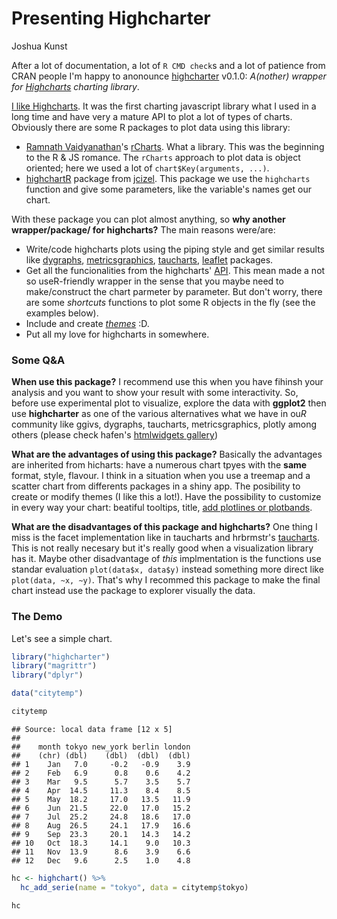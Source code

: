 # Presenting Highcharter
Joshua Kunst  



After a lot of documentation, a lot of `R CMD check`s and a lot of patience from CRAN
people I'm happy to anonounce [highcharter](http://jkunst.com/highcharter) v0.1.0:
*A(nother) wrapper for [Highcharts](http://highcharts.com) charting library*.

[I like Highcharts](http://jkunst.com/r/ggplot-with-a-highcharts-taste/). It was the 
first charting javascript library what I used in a long time and have
very a mature API to plot a lot of types of charts. Obviously there are some R 
packages to plot data using this library:

- [Ramnath Vaidyanathan](https://github.com/ramnathv)'s [rCharts](https://github.com/ramnathv/rCharts).
What a library. This was the beginning to the R & JS romance. The `rCharts` approach to plot data
is object oriented; here we used a lot of `chart$Key(arguments, ...)`.
- [highchartR](https://github.com/jcizel/highchartR) package from [jcizel](https://github.com/jcizel).
This package we use the `highcharts` function and give some parameters, like the variable's names 
get our chart.

With these package you can plot almost anything, so **why another wrapper/package/ for highcharts?** 
The main reasons were/are:

- Write/code highcharts plots using the piping style and get similar results like 
[dygraphs](https://rstudio.github.io/dygraphs/), [metricsgraphics](http://hrbrmstr.github.io/metricsgraphics/),
[taucharts](http://rpubs.com/hrbrmstr/taucharts), [leaflet](https://rstudio.github.io/leaflet/)
packages.
- Get all the funcionalities from the highcharts' [API](api.highcharts.com/highcharts). This mean 
made a not so useR-friendly wrapper in the sense that you maybe need to make/construct 
the chart parmeter by parameter. But don't worry, there are some *shortcuts* functions to
plot some R objects in the fly (see the examples below).
- Include and create [*themes*](http://jkunst.com/highcharter/#themes) :D.
- Put all my love for highcharts in somewhere.

### Some Q&A ####

**When use this package?** I recommend use this when you have fihinsh your analysis and you want
to show your result with some interactivity. So, before use experimental plot to visualize, explore
the data with **ggplot2** then use **highcharter** as one of the various alternatives what we have
in ou*R* community like ggivs, dygraphs, taucharts, metricsgraphics, plotly among others 
(please check hafen's [htmlwidgets gallery](http://hafen.github.io/htmlwidgetsgallery/))

**What are the advantages of using this package?** Basically the advantages are inherited from
hicharts: have a numerous chart tpyes with the **same** format, style, flavour. I think in a
situation when you use a treemap and a scatter chart from differents packages in a shiny app.
The posibility to create or modify themes (I like this a lot!). Have the possibility to
customize in every way your chart: beatiful tooltips, title, 
[add plotlines or plotbands](http://jkunst.com/highcharter/#hc_xaxis-and-hc_yaxis).

**What are the disadvantages of this package and highcharts?** One thing I miss is the facet 
implementation like in taucharts and hrbrmstr's [taucharts](http://rpubs.com/hrbrmstr/taucharts).
This is not really necesary but it's really good when a visualization library has it. Maybe 
other disadvantage of *this* implmentation is the functions use standar evaluation 
`plot(data$x, data$y)` instead something more direct like `plot(data, ~x, ~y)`. That's why
I recommed this package to make the final chart instead use the package to explorer visually
the data.

### The Demo ####

Let's see a simple chart.



```r
library("highcharter")
library("magrittr")
library("dplyr")

data("citytemp")

citytemp
```

```
## Source: local data frame [12 x 5]
## 
##    month tokyo new_york berlin london
##    (chr) (dbl)    (dbl)  (dbl)  (dbl)
## 1    Jan   7.0     -0.2   -0.9    3.9
## 2    Feb   6.9      0.8    0.6    4.2
## 3    Mar   9.5      5.7    3.5    5.7
## 4    Apr  14.5     11.3    8.4    8.5
## 5    May  18.2     17.0   13.5   11.9
## 6    Jun  21.5     22.0   17.0   15.2
## 7    Jul  25.2     24.8   18.6   17.0
## 8    Aug  26.5     24.1   17.9   16.6
## 9    Sep  23.3     20.1   14.3   14.2
## 10   Oct  18.3     14.1    9.0   10.3
## 11   Nov  13.9      8.6    3.9    6.6
## 12   Dec   9.6      2.5    1.0    4.8
```

```r
hc <- highchart() %>% 
  hc_add_serie(name = "tokyo", data = citytemp$tokyo)

hc
```

<!--html_preserve--><div id="htmlwidget-6249" style="width:100%;height:100%;" class="highchart"></div>
<script type="application/json" data-for="htmlwidget-6249">{"x":{"hc_opts":{"title":{"text":null},"credits":{"enabled":false},"exporting":{"enabled":false},"series":[{"name":"tokyo","data":[7,6.9,9.5,14.5,18.2,21.5,25.2,26.5,23.3,18.3,13.9,9.6]}]},"theme":null,"conf_opts":{"global":{"Date":null,"VMLRadialGradientURL":"http =//code.highcharts.com/list(version)/gfx/vml-radial-gradient.png","canvasToolsURL":"http =//code.highcharts.com/list(version)/modules/canvas-tools.js","getTimezoneOffset":null,"timezoneOffset":0,"useUTC":true},"lang":{"contextButtonTitle":"Chart context menu","decimalPoint":".","downloadJPEG":"Download JPEG image","downloadPDF":"Download PDF document","downloadPNG":"Download PNG image","downloadSVG":"Download SVG vector image","drillUpText":"Back to list(series.name)","invalidDate":null,"loading":"Loading...","months":["January","February","March","April","May","June","July","August","September","October","November","December"],"noData":"No data to display","numericSymbols":["k","M","G","T","P","E"],"printChart":"Print chart","resetZoom":"Reset zoom","resetZoomTitle":"Reset zoom level 1:1","shortMonths":["Jan","Feb","Mar","Apr","May","Jun","Jul","Aug","Sep","Oct","Nov","Dec"],"thousandsSep":" ","weekdays":["Sunday","Monday","Tuesday","Wednesday","Thursday","Friday","Saturday"]}},"debug":false,"fonts":[]},"evals":[]}</script><!--/html_preserve-->

Very simple chart. Here comes the powerful highchart API: Adding more series
data and adding themes.


```r
hc <- hc %>% 
  hc_title(text = "Temperatures for some cities") %>% 
  hc_xAxis(categories = citytemp$month) %>% 
  hc_add_serie(name = "London", data = citytemp$london,
               dataLabels = list(enabled = TRUE)) %>%
  hc_add_serie(name = "New York", data = citytemp$new_york,
               type = "spline") %>% 
  hc_yAxis(title = list(text = "Temperature"),
           labels = list(format = "{value}? C")) %>%
  hc_add_theme(hc_theme_sandsignika())

hc
```

<!--html_preserve--><div id="htmlwidget-1109" style="width:100%;height:100%;" class="highchart"></div>
<script type="application/json" data-for="htmlwidget-1109">{"x":{"hc_opts":{"title":{"text":"Temperatures for some cities"},"credits":{"enabled":false},"exporting":{"enabled":false},"series":[{"name":"tokyo","data":[7,6.9,9.5,14.5,18.2,21.5,25.2,26.5,23.3,18.3,13.9,9.6]},{"name":"London","data":[3.9,4.2,5.7,8.5,11.9,15.2,17,16.6,14.2,10.3,6.6,4.8],"dataLabels":{"enabled":true}},{"name":"New York","data":[-0.2,0.8,5.7,11.3,17,22,24.8,24.1,20.1,14.1,8.6,2.5],"type":"spline"}],"xAxis":{"categories":["Jan","Feb","Mar","Apr","May","Jun","Jul","Aug","Sep","Oct","Nov","Dec"]},"yAxis":{"title":{"text":"Temperature"},"labels":{"format":"{value}? C"}}},"theme":{"colors":["#f45b5b","#8085e9","#8d4654","#7798BF","#aaeeee","#ff0066","#eeaaee","#55BF3B","#DF5353","#7798BF","#aaeeee"],"chart":{"backgroundColor":null,"divBackgroundImage":"http://www.highcharts.com/samples/graphics/sand.png","style":{"fontFamily":"Signika, serif"}},"title":{"style":{"color":"black","fontSize":"16px","fontWeight":"bold"}},"subtitle":{"style":{"color":"black"}},"tooltip":{"borderWidth":0},"legend":{"itemStyle":{"fontWeight":"bold","fontSize":"13px"}},"xAxis":{"labels":{"style":{"color":"#6e6e70"}}},"yAxis":{"labels":{"style":{"color":"#6e6e70"}}},"plotOptions":{"series":{"shadow":false},"candlestick":{"lineColor":"#404048"},"map":{"shadow":false}},"navigator":{"xAxis":{"gridLineColor":"#D0D0D8"}},"rangeSelector":{"buttonTheme":{"fill":"white","stroke":"#C0C0C8","stroke-width":1,"states":{"select":{"fill":"#D0D0D8"}}}},"scrollbar":{"trackBorderColor":"#C0C0C8"},"background2":"#E0E0E8"},"conf_opts":{"global":{"Date":null,"VMLRadialGradientURL":"http =//code.highcharts.com/list(version)/gfx/vml-radial-gradient.png","canvasToolsURL":"http =//code.highcharts.com/list(version)/modules/canvas-tools.js","getTimezoneOffset":null,"timezoneOffset":0,"useUTC":true},"lang":{"contextButtonTitle":"Chart context menu","decimalPoint":".","downloadJPEG":"Download JPEG image","downloadPDF":"Download PDF document","downloadPNG":"Download PNG image","downloadSVG":"Download SVG vector image","drillUpText":"Back to list(series.name)","invalidDate":null,"loading":"Loading...","months":["January","February","March","April","May","June","July","August","September","October","November","December"],"noData":"No data to display","numericSymbols":["k","M","G","T","P","E"],"printChart":"Print chart","resetZoom":"Reset zoom","resetZoomTitle":"Reset zoom level 1:1","shortMonths":["Jan","Feb","Mar","Apr","May","Jun","Jul","Aug","Sep","Oct","Nov","Dec"],"thousandsSep":" ","weekdays":["Sunday","Monday","Tuesday","Wednesday","Thursday","Friday","Saturday"]}},"debug":false,"fonts":"Signika"},"evals":[]}</script><!--/html_preserve-->

### Some examples ####
For ts objects


```r
highchart() %>% 
  hc_title(text = "Monthly Deaths from Lung Diseases in the UK") %>% 
  hc_add_serie_ts2(fdeaths, name = "Female") %>%
  hc_add_serie_ts2(mdeaths, name = "Male") 
```

<!--html_preserve--><div id="htmlwidget-9515" style="width:100%;height:100%;" class="highchart"></div>
<script type="application/json" data-for="htmlwidget-9515">{"x":{"hc_opts":{"title":{"text":"Monthly Deaths from Lung Diseases in the UK"},"credits":{"enabled":false},"exporting":{"enabled":false},"xAxis":{"type":"datetime"},"series":[{"marker":{"enabled":false},"data":[[126230400000,901],[128908800000,689],[131328000000,827],[134006400000,677],[136598400000,522],[139276800000,406],[141868800000,441],[144547200000,393],[147225600000,387],[149817600000,582],[152496000000,578],[155088000000,666],[157766400000,830],[160444800000,752],[162864000000,785],[165542400000,664],[168134400000,467],[170812800000,438],[173404800000,421],[176083200000,412],[178761600000,343],[181353600000,440],[184032000000,531],[186624000000,771],[189302400000,767],[191980800000,1141],[194486400000,896],[197164800000,532],[199756800000,447],[202435200000,420],[205027200000,376],[207705600000,330],[210384000000,357],[212976000000,445],[215654400000,546],[218246400000,764],[220924800000,862],[223603200000,660],[226022400000,663],[228700800000,643],[231292800000,502],[233971200000,392],[236563200000,411],[239241600000,348],[241920000000,387],[244512000000,385],[247190400000,411],[249782400000,638],[252460800000,796],[255139200000,853],[257558400000,737],[260236800000,546],[262828800000,530],[265507200000,446],[268099200000,431],[270777600000,362],[273456000000,387],[276048000000,430],[278726400000,425],[281318400000,679],[283996800000,821],[286675200000,785],[289094400000,727],[291772800000,612],[294364800000,478],[297043200000,429],[299635200000,405],[302313600000,379],[304992000000,393],[307584000000,411],[310262400000,487],[312854400000,574]],"name":"Female"},{"marker":{"enabled":false},"data":[[126230400000,2134],[128908800000,1863],[131328000000,1877],[134006400000,1877],[136598400000,1492],[139276800000,1249],[141868800000,1280],[144547200000,1131],[147225600000,1209],[149817600000,1492],[152496000000,1621],[155088000000,1846],[157766400000,2103],[160444800000,2137],[162864000000,2153],[165542400000,1833],[168134400000,1403],[170812800000,1288],[173404800000,1186],[176083200000,1133],[178761600000,1053],[181353600000,1347],[184032000000,1545],[186624000000,2066],[189302400000,2020],[191980800000,2750],[194486400000,2283],[197164800000,1479],[199756800000,1189],[202435200000,1160],[205027200000,1113],[207705600000,970],[210384000000,999],[212976000000,1208],[215654400000,1467],[218246400000,2059],[220924800000,2240],[223603200000,1634],[226022400000,1722],[228700800000,1801],[231292800000,1246],[233971200000,1162],[236563200000,1087],[239241600000,1013],[241920000000,959],[244512000000,1179],[247190400000,1229],[249782400000,1655],[252460800000,2019],[255139200000,2284],[257558400000,1942],[260236800000,1423],[262828800000,1340],[265507200000,1187],[268099200000,1098],[270777600000,1004],[273456000000,970],[276048000000,1140],[278726400000,1110],[281318400000,1812],[283996800000,2263],[286675200000,1820],[289094400000,1846],[291772800000,1531],[294364800000,1215],[297043200000,1075],[299635200000,1056],[302313600000,975],[304992000000,940],[307584000000,1081],[310262400000,1294],[312854400000,1341]],"name":"Male"}]},"theme":null,"conf_opts":{"global":{"Date":null,"VMLRadialGradientURL":"http =//code.highcharts.com/list(version)/gfx/vml-radial-gradient.png","canvasToolsURL":"http =//code.highcharts.com/list(version)/modules/canvas-tools.js","getTimezoneOffset":null,"timezoneOffset":0,"useUTC":true},"lang":{"contextButtonTitle":"Chart context menu","decimalPoint":".","downloadJPEG":"Download JPEG image","downloadPDF":"Download PDF document","downloadPNG":"Download PNG image","downloadSVG":"Download SVG vector image","drillUpText":"Back to list(series.name)","invalidDate":null,"loading":"Loading...","months":["January","February","March","April","May","June","July","August","September","October","November","December"],"noData":"No data to display","numericSymbols":["k","M","G","T","P","E"],"printChart":"Print chart","resetZoom":"Reset zoom","resetZoomTitle":"Reset zoom level 1:1","shortMonths":["Jan","Feb","Mar","Apr","May","Jun","Jul","Aug","Sep","Oct","Nov","Dec"],"thousandsSep":" ","weekdays":["Sunday","Monday","Tuesday","Wednesday","Thursday","Friday","Saturday"]}},"debug":false,"fonts":[]},"evals":[]}</script><!--/html_preserve-->

A more elaborated example using the `mtcars` data.



```r
hcmtcars <- highchart() %>% 
  hc_title(text = "Motor Trend Car Road Tests") %>% 
  hc_subtitle(text = "Source: 1974 Motor Trend US magazine") %>% 
  hc_xAxis(title = list(text = "Weight")) %>% 
  hc_yAxis(title = list(text = "Miles/gallon")) %>% 
  hc_chart(zoomType = "xy") %>% 
  hc_add_serie_scatter(mtcars$wt, mtcars$mpg,
                       mtcars$drat, mtcars$hp,
                       rownames(mtcars),
                       dataLabels = list(
                         enabled = TRUE,
                         format = "{point.label}"
                       )) %>% 
  hc_tooltip(useHTML = TRUE,
             headerFormat = "<table>",
             pointFormat = paste("<tr><th colspan=\"1\"><b>{point.label}</b></th></tr>",
                                 "<tr><th>Weight</th><td>{point.x} lb/1000</td></tr>",
                                 "<tr><th>MPG</th><td>{point.y} mpg</td></tr>",
                                 "<tr><th>Drat</th><td>{point.z} </td></tr>",
                                 "<tr><th>HP</th><td>{point.valuecolor} hp</td></tr>"),
             footerFormat = "</table>")
hcmtcars
```

<!--html_preserve--><div id="htmlwidget-6876" style="width:100%;height:100%;" class="highchart"></div>
<script type="application/json" data-for="htmlwidget-6876">{"x":{"hc_opts":{"title":{"text":"Motor Trend Car Road Tests"},"credits":{"enabled":false},"exporting":{"enabled":false},"subtitle":{"text":"Source: 1974 Motor Trend US magazine"},"xAxis":{"title":{"text":"Weight"}},"yAxis":{"title":{"text":"Miles/gallon"}},"chart":{"zoomType":"xy"},"series":[{"data":[{"x":2.62,"y":21,"z":3.9,"valuecolor":110,"color":"#26818EFF","label":"Mazda RX4"},{"x":2.875,"y":21,"z":3.9,"valuecolor":110,"color":"#26818EFF","label":"Mazda RX4 Wag"},{"x":2.32,"y":22.8,"z":3.85,"valuecolor":93,"color":"#3F4989FF","label":"Datsun 710"},{"x":3.215,"y":21.4,"z":3.08,"valuecolor":110,"color":"#26818EFF","label":"Hornet 4 Drive"},{"x":3.44,"y":18.7,"z":3.15,"valuecolor":175,"color":"#3EBC74FF","label":"Hornet Sportabout"},{"x":3.46,"y":18.1,"z":2.76,"valuecolor":105,"color":"#33628DFF","label":"Valiant"},{"x":3.57,"y":14.3,"z":3.21,"valuecolor":245,"color":"#D5E21AFF","label":"Duster 360"},{"x":3.19,"y":24.4,"z":3.69,"valuecolor":62,"color":"#48186AFF","label":"Merc 240D"},{"x":3.15,"y":22.8,"z":3.92,"valuecolor":95,"color":"#3B528BFF","label":"Merc 230"},{"x":3.44,"y":19.2,"z":3.92,"valuecolor":123,"color":"#1F978BFF","label":"Merc 280"},{"x":3.44,"y":17.8,"z":3.92,"valuecolor":123,"color":"#1F978BFF","label":"Merc 280C"},{"x":4.07,"y":16.4,"z":3.07,"valuecolor":180,"color":"#6ECE58FF","label":"Merc 450SE"},{"x":3.73,"y":17.3,"z":3.07,"valuecolor":180,"color":"#6ECE58FF","label":"Merc 450SL"},{"x":3.78,"y":15.2,"z":3.07,"valuecolor":180,"color":"#6ECE58FF","label":"Merc 450SLC"},{"x":5.25,"y":10.4,"z":2.93,"valuecolor":205,"color":"#81D34DFF","label":"Cadillac Fleetwood"},{"x":5.424,"y":10.4,"z":3,"valuecolor":215,"color":"#96D83FFF","label":"Lincoln Continental"},{"x":5.345,"y":14.7,"z":3.23,"valuecolor":230,"color":"#ABDC32FF","label":"Chrysler Imperial"},{"x":2.2,"y":32.4,"z":4.08,"valuecolor":66,"color":"#453681FF","label":"Fiat 128"},{"x":1.615,"y":30.4,"z":4.93,"valuecolor":52,"color":"#470C5FFF","label":"Honda Civic"},{"x":1.835,"y":33.9,"z":4.22,"valuecolor":65,"color":"#482273FF","label":"Toyota Corolla"},{"x":2.465,"y":21.5,"z":3.7,"valuecolor":97,"color":"#375A8CFF","label":"Toyota Corona"},{"x":3.52,"y":15.5,"z":2.76,"valuecolor":150,"color":"#21A685FF","label":"Dodge Challenger"},{"x":3.435,"y":15.2,"z":3.15,"valuecolor":150,"color":"#21A685FF","label":"AMC Javelin"},{"x":3.84,"y":13.3,"z":3.73,"valuecolor":245,"color":"#D5E21AFF","label":"Camaro Z28"},{"x":3.845,"y":19.2,"z":3.08,"valuecolor":175,"color":"#3EBC74FF","label":"Pontiac Firebird"},{"x":1.935,"y":27.3,"z":4.08,"valuecolor":66,"color":"#453681FF","label":"Fiat X1-9"},{"x":2.14,"y":26,"z":4.43,"valuecolor":91,"color":"#424086FF","label":"Porsche 914-2"},{"x":1.513,"y":30.4,"z":3.77,"valuecolor":113,"color":"#23898EFF","label":"Lotus Europa"},{"x":3.17,"y":15.8,"z":4.22,"valuecolor":264,"color":"#EAE51AFF","label":"Ford Pantera L"},{"x":2.77,"y":19.7,"z":3.62,"valuecolor":175,"color":"#3EBC74FF","label":"Ferrari Dino"},{"x":3.57,"y":15,"z":3.54,"valuecolor":335,"color":"#FDE725FF","label":"Maserati Bora"},{"x":2.78,"y":21.4,"z":4.11,"valuecolor":109,"color":"#306A8EFF","label":"Volvo 142E"}],"type":"bubble","showInLegend":false,"dataLabels":{"enabled":true,"format":"{point.label}"}}],"tooltip":{"useHTML":true,"headerFormat":"<table>","pointFormat":"<tr><th colspan=\"1\"><b>{point.label}</b></th></tr> <tr><th>Weight</th><td>{point.x} lb/1000</td></tr> <tr><th>MPG</th><td>{point.y} mpg</td></tr> <tr><th>Drat</th><td>{point.z} </td></tr> <tr><th>HP</th><td>{point.valuecolor} hp</td></tr>","footerFormat":"</table>"}},"theme":null,"conf_opts":{"global":{"Date":null,"VMLRadialGradientURL":"http =//code.highcharts.com/list(version)/gfx/vml-radial-gradient.png","canvasToolsURL":"http =//code.highcharts.com/list(version)/modules/canvas-tools.js","getTimezoneOffset":null,"timezoneOffset":0,"useUTC":true},"lang":{"contextButtonTitle":"Chart context menu","decimalPoint":".","downloadJPEG":"Download JPEG image","downloadPDF":"Download PDF document","downloadPNG":"Download PNG image","downloadSVG":"Download SVG vector image","drillUpText":"Back to list(series.name)","invalidDate":null,"loading":"Loading...","months":["January","February","March","April","May","June","July","August","September","October","November","December"],"noData":"No data to display","numericSymbols":["k","M","G","T","P","E"],"printChart":"Print chart","resetZoom":"Reset zoom","resetZoomTitle":"Reset zoom level 1:1","shortMonths":["Jan","Feb","Mar","Apr","May","Jun","Jul","Aug","Sep","Oct","Nov","Dec"],"thousandsSep":" ","weekdays":["Sunday","Monday","Tuesday","Wednesday","Thursday","Friday","Saturday"]}},"debug":false,"fonts":[]},"evals":[]}</script><!--/html_preserve-->

### You can do anything ####
As uncle Bem said some day:

![SavePie](https://raw.githubusercontent.com/jbkunst/r-posts/master/032-presenting-highcharter/save%20pie.jpg)

You can use this pacakge for evil purposes so be careful


```r
iriscount <- count(iris, Species)
iriscount
```

```
## Source: local data frame [3 x 2]
## 
##      Species     n
##       (fctr) (int)
## 1     setosa    50
## 2 versicolor    50
## 3  virginica    50
```

```r
highchart(width = 400, height = 400) %>% 
  hc_title(text = "Nom! a delicious 3d pie!") %>%
  hc_subtitle(text = "your eyes hurt?") %>% 
  hc_chart(type = "pie", options3d = list(enabled = TRUE, alpha = 70, beta = 0)) %>% 
  hc_plotOptions(pie = list(depth = 70)) %>% 
  hc_add_serie_labels_values(iriscount$Species, iriscount$n) %>% 
  hc_add_theme(hc_theme(
    chart = list(
      backgroundColor = NULL,
      divBackgroundImage = "https://media.giphy.com/media/Yy26NRbpB9lDi/giphy.gif"
    )
  ))
```

<!--html_preserve--><div id="htmlwidget-2355" style="width:400px;height:400px;" class="highchart"></div>
<script type="application/json" data-for="htmlwidget-2355">{"x":{"hc_opts":{"title":{"text":"Nom! a delicious 3d pie!"},"credits":{"enabled":false},"exporting":{"enabled":false},"subtitle":{"text":"your eyes hurt?"},"chart":{"type":"pie","options3d":{"enabled":true,"alpha":70,"beta":0}},"plotOptions":{"pie":{"depth":70}},"series":[{"data":[{"name":"setosa","y":50},{"name":"versicolor","y":50},{"name":"virginica","y":50}]}]},"theme":{"chart":{"backgroundColor":null,"divBackgroundImage":"https://media.giphy.com/media/Yy26NRbpB9lDi/giphy.gif"}},"conf_opts":{"global":{"Date":null,"VMLRadialGradientURL":"http =//code.highcharts.com/list(version)/gfx/vml-radial-gradient.png","canvasToolsURL":"http =//code.highcharts.com/list(version)/modules/canvas-tools.js","getTimezoneOffset":null,"timezoneOffset":0,"useUTC":true},"lang":{"contextButtonTitle":"Chart context menu","decimalPoint":".","downloadJPEG":"Download JPEG image","downloadPDF":"Download PDF document","downloadPNG":"Download PNG image","downloadSVG":"Download SVG vector image","drillUpText":"Back to list(series.name)","invalidDate":null,"loading":"Loading...","months":["January","February","March","April","May","June","July","August","September","October","November","December"],"noData":"No data to display","numericSymbols":["k","M","G","T","P","E"],"printChart":"Print chart","resetZoom":"Reset zoom","resetZoomTitle":"Reset zoom level 1:1","shortMonths":["Jan","Feb","Mar","Apr","May","Jun","Jul","Aug","Sep","Oct","Nov","Dec"],"thousandsSep":" ","weekdays":["Sunday","Monday","Tuesday","Wednesday","Thursday","Friday","Saturday"]}},"debug":false,"fonts":[]},"evals":[]}</script><!--/html_preserve-->

### Other charts just to charting ####


```r
data("favorite_bars")
data("favorite_pies")

highchart() %>% 
  hc_title(text = "This is a bar graph describing my favorite pies
           including a pie chart describing my favorite bars") %>%
  hc_subtitle(text = "In percentage of tastiness and awesomeness") %>% 
  hc_add_serie_labels_values(favorite_pies$pie, favorite_pies$percent, name = "Pie",
                             colorByPoint = TRUE, type = "column") %>% 
  hc_add_serie_labels_values(favorite_bars$bar, favorite_bars$percent, type = "pie",
                             name = "Bar", colorByPoint = TRUE, center = c('35%', '10%'),
                             size = 100, dataLabels = list(enabled = FALSE)) %>% 
  hc_yAxis(title = list(text = "percentage of tastiness"),
           labels = list(format = "{value}%"), max = 100) %>% 
  hc_xAxis(categories = favorite_pies$pie) %>% 
  hc_legend(enabled = FALSE) %>% 
  hc_tooltip(pointFormat = "{point.y}%")
```

<!--html_preserve--><div id="htmlwidget-9797" style="width:100%;height:100%;" class="highchart"></div>
<script type="application/json" data-for="htmlwidget-9797">{"x":{"hc_opts":{"title":{"text":"This is a bar graph describing my favorite pies\n           including a pie chart describing my favorite bars"},"credits":{"enabled":false},"exporting":{"enabled":false},"subtitle":{"text":"In percentage of tastiness and awesomeness"},"series":[{"data":[{"name":"Strawberry Rhubarb","y":85},{"name":"Pumpkin","y":64},{"name":"Lemon Meringue","y":75},{"name":"Blueberry","y":100},{"name":"Key Lime","y":57}],"name":"Pie","colorByPoint":true,"type":"column"},{"data":[{"name":"Mclaren's","y":30},{"name":"McGee's","y":28},{"name":"P & G","y":27},{"name":"White Horse Tavern","y":12},{"name":"King Cole Bar","y":3}],"type":"pie","name":"Bar","colorByPoint":true,"center":["35%","10%"],"size":100,"dataLabels":{"enabled":false}}],"yAxis":{"title":{"text":"percentage of tastiness"},"labels":{"format":"{value}%"},"max":100},"xAxis":{"categories":["Strawberry Rhubarb","Pumpkin","Lemon Meringue","Blueberry","Key Lime"]},"legend":{"enabled":false},"tooltip":{"pointFormat":"{point.y}%"}},"theme":null,"conf_opts":{"global":{"Date":null,"VMLRadialGradientURL":"http =//code.highcharts.com/list(version)/gfx/vml-radial-gradient.png","canvasToolsURL":"http =//code.highcharts.com/list(version)/modules/canvas-tools.js","getTimezoneOffset":null,"timezoneOffset":0,"useUTC":true},"lang":{"contextButtonTitle":"Chart context menu","decimalPoint":".","downloadJPEG":"Download JPEG image","downloadPDF":"Download PDF document","downloadPNG":"Download PNG image","downloadSVG":"Download SVG vector image","drillUpText":"Back to list(series.name)","invalidDate":null,"loading":"Loading...","months":["January","February","March","April","May","June","July","August","September","October","November","December"],"noData":"No data to display","numericSymbols":["k","M","G","T","P","E"],"printChart":"Print chart","resetZoom":"Reset zoom","resetZoomTitle":"Reset zoom level 1:1","shortMonths":["Jan","Feb","Mar","Apr","May","Jun","Jul","Aug","Sep","Oct","Nov","Dec"],"thousandsSep":" ","weekdays":["Sunday","Monday","Tuesday","Wednesday","Thursday","Friday","Saturday"]}},"debug":false,"fonts":[]},"evals":[]}</script><!--/html_preserve-->


---
title: "readme.R"
author: "jkunst"
date: "Wed Jan 13 18:21:17 2016"
---
